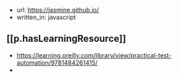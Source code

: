 
- url: https://jasmine.github.io/
- written_in: javascript

## [[p.hasLearningResource]]

- https://learning.oreilly.com/library/view/practical-test-automation/9781484261415/
- 
